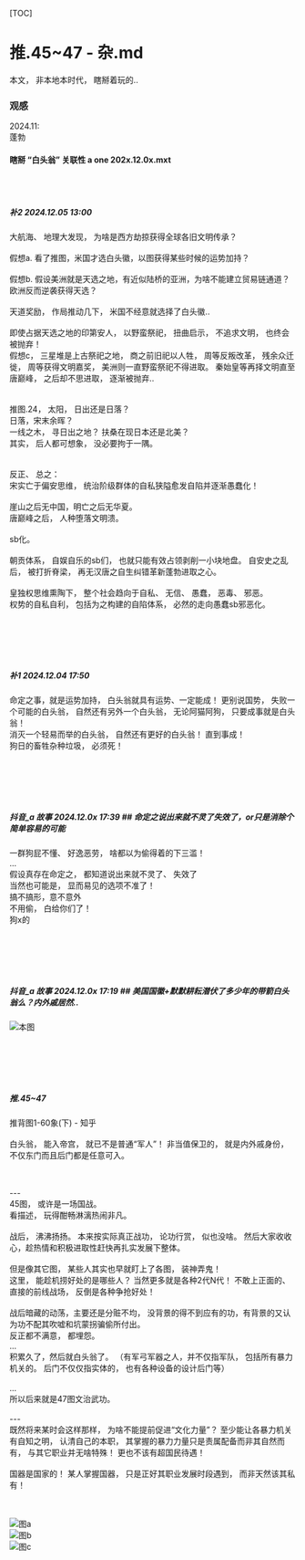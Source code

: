 [TOC] 

# 推.45~47 - 杂.md  

本文， 非本地本时代， 瞎掰着玩的.. <br> 

### 观感 <br> 

2024.11: <br> 
蓬勃
#### 瞎掰 “白头翁” 关联性 a one     202x.12.0x.mxt  
<br> 
<br> 

##### 补2 2024.12.05 13:00 
大航海、 地理大发现， 为啥是西方劫掠获得全球各旧文明传承？ <br> 
<br> 
假想a. 看了推图，米国才选白头徽，以图获得某些时候的运势加持？ <br> 
<br> 
假想b. 假设美洲就是天选之地，有近似陆桥的亚洲，为啥不能建立贸易链通道？欧洲反而逆袭获得天选？ <br> 
<br> 
天道奖励， 作局推动几下， 米国不经意就选择了白头徽.. <br> 
<br> 
即使占据天选之地的印第安人， 以野蛮祭祀， 扭曲启示， 不追求文明， 也终会被抛弃！ <br> 
假想c， 三星堆是上古祭祀之地， 商之前旧祀以人牲， 周等反叛改革， 残余众迁徙， 周等获得文明嘉奖， 美洲则一直野蛮祭祀不得进取。 秦始皇等再择文明直至唐巅峰， 之后却不思进取， 逐渐被抛弃.. <br> 
<br> 
<br> 
推图.24， 太阳， 日出还是日落？ <br> 
日落，宋末余晖？ <br> 
一线之木， 寻日出之地？ 扶桑在现日本还是北美？ <br> 
其实， 后人都可想象， 没必要拘于一隅。 <br> 
<br> 
<br> 
反正、 总之： <br> 
宋实亡于偏安思维， 统治阶级群体的自私狭隘愈发自陷并逐渐愚蠢化！ <br> 
<br> 
崖山之后无中国，明亡之后无华夏。 <br> 
唐巅峰之后， 人种堕落文明溃。 <br> 
<br> 
sb化。 <br> 
<br> 
朝贡体系， 自娱自乐的sb们， 也就只能有效占领剥削一小块地盘。 自安史之乱后， 被打折脊梁， 再无汉唐之自生纠错革新蓬勃进取之心。  <br> 
<br> 
皇独权思维熏陶下， 整个社会趋向于自私、 无信、 愚蠢， 恶毒、 邪恶。 <br> 
权势的自私自利， 包括为之构建的自陷体系， 必然的走向愚蠢sb邪恶化。 <br> 
<br> 
<br> 
<br> 
<br> 
<br> 





##### 补1  2024.12.04 17:50 
命定之事，就是运势加持， 白头翁就具有运势、一定能成！ 更别说国势， 失败一个可能的白头翁， 自然还有另外一个白头翁， 无论阿猫阿狗， 只要成事就是白头翁！ <br>
消灭一个轻易而举的白头翁， 自然还有更好的白头翁！ 直到事成！  <br>
狗日的畜牲杂种垃圾， 必须死！ <br>
<br> 
<br> 
<br> 
<br> 
<br> 





##### 抖音_a 故事     2024.12.0x 17:39     ## 命定之说出来就不灵了失效了，or只是消除个简单容易的可能 
一群狗屁不懂、 好逸恶劳， 啥都以为偷得着的下三滥！<br>
...<br>
假设真存在命定之， 都知道说出来就不灵了、 失效了<br>
当然也可能是， 显而易见的选项不准了！<br>
搞不搞形，意不意外<br>
不用偷， 白给你们了！<br>
狗x的<br>
<br> 
<br> 
<br> 
<br> 
<br> 





##### 抖音_a 故事     2024.12.0x 17:19     ## 美国国徽+默默耕耘潜伏了多少年的带箭白头翁么？内外戚居然.. 
![本图](res/推.45~47-美国徽.jpg) <br> 
<br> 
<br> 
<br> 
<br> 
<br> 





##### 推.45~47
推背图1-60象(下) - 知乎 <br> 
<br> 
白头翁， 能入帝宫， 就已不是普通“军人”！ 非当值保卫的， 就是内外戚身份， 不仅东门而且后门都是任意可入。 <br> 
<br> 
<br> 


---  <br> 
45图， 或许是一场国战。  <br> 
看描述， 玩得酣畅淋漓热闹非凡。  <br> 
<br> 
战后， 沸沸扬扬。 本来按实际真正战功， 论功行赏， 似也没啥。 然后大家收收心，趁热情和积极进取性赶快再扎实发展下整体。  <br> 
<br> 
但是像其它图， 某些人其实也早就盯上了各图， 装神弄鬼！  <br> 
这里， 能趁机捞好处的是哪些人？ 当然更多就是各种2代N代！ 不敢上正面的、直接的前线战场， 反倒是各种争抢好处！  <br> 
<br> 
战后暗藏的动荡，主要还是分赃不均， 没背景的得不到应有的功，有背景的又认为功不配其吹嘘和坑蒙拐骗偷所付出。  <br> 
反正都不满意， 都埋怨。 <br> 
...  <br> 
积累久了，然后就白头翁了。 （有军弓军器之人，并不仅指军队， 包括所有暴力机关的。 后门不仅仅指实体的， 也有各种设备的设计后门等） <br> 
<br> 
...  <br> 
所以后来就是47图文治武功。 <br> 
<br> 
---  <br> 
既然将来某时会这样那样， 为啥不能提前促进“文化力量”？ 至少能让各暴力机关有自知之明， 认清自己的本职， 其掌握的暴力力量只是责属配备而非其自然而有， 与其它职业并无啥特殊！ 更也不该有超国民待遇！  <br> 
<br> 
国器是国家的！ 某人掌握国器， 只是正好其职业发展时段遇到， 而非天然该其私有！  <br> 
<br> 
<br> 


![图a](res/推.45~47a.jpg) <br> 
![图b](res/推.45~47b.jpg) <br> 
![图c](res/推.45~47c.jpg) <br> 
<br> 
<br> 
<br> 
